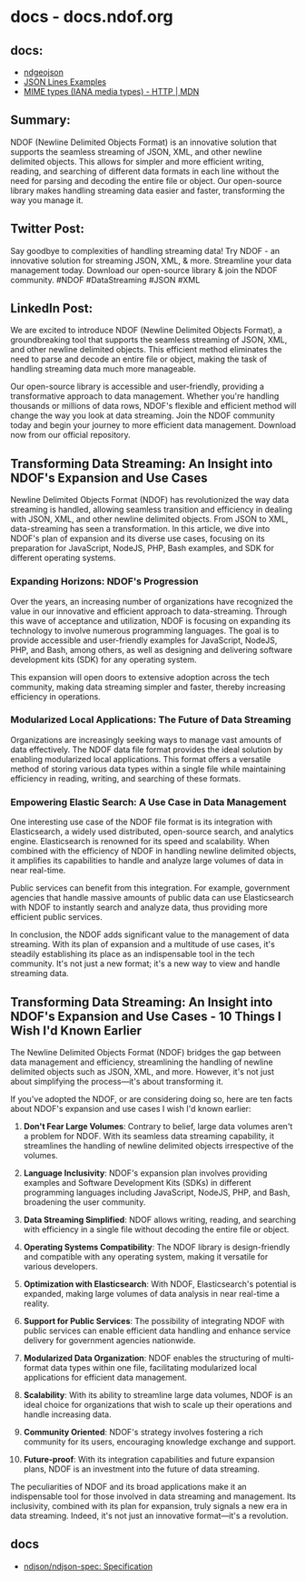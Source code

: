 # docs - docs.ndof.org

## docs:

+ [ndgeojson](https://stevage.github.io/ndgeojson/)
+ [JSON Lines Examples](https://jsonlines.org/examples/)
+ [MIME types (IANA media types) - HTTP | MDN](https://developer.mozilla.org/en-US/docs/Web/HTTP/Basics_of_HTTP/MIME_types)

## Summary:
NDOF (Newline Delimited Objects Format) is an innovative solution that supports the seamless streaming of JSON, XML, and other newline delimited objects. This allows for simpler and more efficient writing, reading, and searching of different data formats in each line without the need for parsing and decoding the entire file or object. Our open-source library makes handling streaming data easier and faster, transforming the way you manage it.

## Twitter Post:
Say goodbye to complexities of handling streaming data! Try NDOF - an innovative solution for streaming JSON, XML, & more. Streamline your data management today. Download our open-source library & join the NDOF community. #NDOF #DataStreaming #JSON #XML

## LinkedIn Post:
We are excited to introduce NDOF (Newline Delimited Objects Format), a groundbreaking tool that supports the seamless streaming of JSON, XML, and other newline delimited objects. This efficient method eliminates the need to parse and decode an entire file or object, making the task of handling streaming data much more manageable. 

Our open-source library is accessible and user-friendly, providing a transformative approach to data management. Whether you're handling thousands or millions of data rows, NDOF's flexible and efficient method will change the way you look at data streaming. Join the NDOF community today and begin your journey to more efficient data management. Download now from our official repository.



## Transforming Data Streaming: An Insight into NDOF's Expansion and Use Cases

Newline Delimited Objects Format (NDOF) has revolutionized the way data streaming is handled, allowing seamless transition and efficiency in dealing with JSON, XML, and other newline delimited objects. From JSON to XML, data-streaming has seen a transformation. In this article, we dive into NDOF's plan of expansion and its diverse use cases, focusing on its preparation for JavaScript, NodeJS, PHP, Bash examples, and SDK for different operating systems.

### Expanding Horizons: NDOF's Progression
Over the years, an increasing number of organizations have recognized the value in our innovative and efficient approach to data-streaming. Through this wave of acceptance and utilization, NDOF is focusing on expanding its technology to involve numerous programming languages. The goal is to provide accessible and user-friendly examples for JavaScript, NodeJS, PHP, and Bash, among others, as well as designing and delivering software development kits (SDK) for any operating system.

This expansion will open doors to extensive adoption across the tech community, making data streaming simpler and faster, thereby increasing efficiency in operations. 

### Modularized Local Applications: The Future of Data Streaming
Organizations are increasingly seeking ways to manage vast amounts of data effectively. The NDOF data file format provides the ideal solution by enabling modularized local applications. This format offers a versatile method of storing various data types within a single file while maintaining efficiency in reading, writing, and searching of these formats.

### Empowering Elastic Search: A Use Case in Data Management
One interesting use case of the NDOF file format is its integration with Elasticsearch, a widely used distributed, open-source search, and analytics engine. Elasticsearch is renowned for its speed and scalability. When combined with the efficiency of NDOF in handling newline delimited objects, it amplifies its capabilities to handle and analyze large volumes of data in near real-time. 

Public services can benefit from this integration. For example, government agencies that handle massive amounts of public data can use Elasticsearch with NDOF to instantly search and analyze data, thus providing more efficient public services.

In conclusion, the NDOF adds significant value to the management of data streaming. With its plan of expansion and a multitude of use cases, it's steadily establishing its place as an indispensable tool in the tech community. It's not just a new format; it's a new way to view and handle streaming data.





## Transforming Data Streaming: An Insight into NDOF's Expansion and Use Cases - 10 Things I Wish I'd Known Earlier

The Newline Delimited Objects Format (NDOF) bridges the gap between data management and efficiency, streamlining the handling of newline delimited objects such as JSON, XML, and more. However, it's not just about simplifying the process—it's about transforming it.

If you've adopted the NDOF, or are considering doing so, here are ten facts about NDOF's expansion and use cases I wish I'd known earlier:

1. **Don't Fear Large Volumes**: Contrary to belief, large data volumes aren't a problem for NDOF. With its seamless data streaming capability, it streamlines the handling of newline delimited objects irrespective of the volumes.

2. **Language Inclusivity**: NDOF's expansion plan involves providing examples and Software Development Kits (SDKs) in different programming languages including JavaScript, NodeJS, PHP, and Bash, broadening the user community.

3. **Data Streaming Simplified**: NDOF allows writing, reading, and searching with efficiency in a single file without decoding the entire file or object.

4. **Operating Systems Compatibility**: The NDOF library is design-friendly and compatible with any operating system, making it versatile for various developers.

5. **Optimization with Elasticsearch**: With NDOF, Elasticsearch's potential is expanded, making large volumes of data analysis in near real-time a reality.

6. **Support for Public Services**: The possibility of integrating NDOF with public services can enable efficient data handling and enhance service delivery for government agencies nationwide.

7. **Modularized Data Organization**: NDOF enables the structuring of multi-format data types within one file, facilitating modularized local applications for efficient data management.

8. **Scalability**: With its ability to streamline large data volumes, NDOF is an ideal choice for organizations that wish to scale up their operations and handle increasing data.

9. **Community Oriented**: NDOF's strategy involves fostering a rich community for its users, encouraging knowledge exchange and support.

10. **Future-proof**: With its integration capabilities and future expansion plans, NDOF is an investment into the future of data streaming.

The peculiarities of NDOF and its broad applications make it an indispensable tool for those involved in data streaming and management. Its inclusivity, combined with its plan for expansion, truly signals a new era in data streaming. Indeed, it's not just an innovative format—it's a revolution.

## docs

+ [ndjson/ndjson-spec: Specification](https://github.com/ndjson/ndjson-spec)
